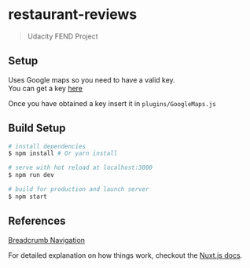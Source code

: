 # restaurant-reviews

> Udacity FEND Project
## Setup
Uses Google maps so you need to have a valid key.\
You can get a key [here](https://developers.google.com/maps/documentation/javascript/get-api-key)

Once you have obtained a key insert it in `plugins/GoogleMaps.js`
## Build Setup

``` bash
# install dependencies
$ npm install # Or yarn install

# serve with hot reload at localhost:3000
$ npm run dev

# build for production and launch server
$ npm start
```
## References
[Breadcrumb Navigation](https://codepen.io/AxeLVaisper/pen/dqxjb/)

For detailed explanation on how things work, checkout the [Nuxt.js docs](https://github.com/nuxt/nuxt.js).
